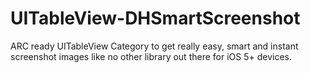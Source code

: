 UITableView-DHSmartScreenshot
=============================

ARC ready UITableView Category to get really easy, smart and instant screenshot images like no other library out there for iOS 5+ devices.

